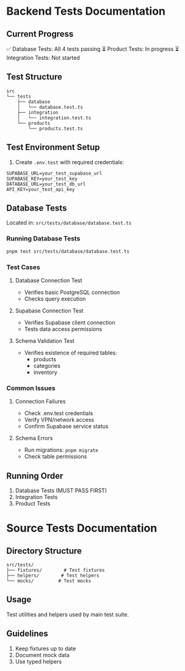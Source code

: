 # Backend Tests Documentation

## Current Progress
✅ Database Tests: All 4 tests passing
⏳ Product Tests: In progress
⏳ Integration Tests: Not started

## Test Structure
```
src
└── tests
    ├── database
    │   └── database.test.ts
    ├── integration
    │   └── integration.test.ts
    └── products
        └── products.test.ts
```

## Test Environment Setup
1. Create `.env.test` with required credentials:
```env
SUPABASE_URL=your_test_supabase_url
SUPABASE_KEY=your_test_key
DATABASE_URL=your_test_db_url
API_KEY=your_test_api_key
```

## Database Tests
Located in: `src/tests/database/database.test.ts`

### Running Database Tests
```bash
pnpm test src/tests/database/database.test.ts
```

### Test Cases
1. Database Connection Test
   - Verifies basic PostgreSQL connection
   - Checks query execution
   
2. Supabase Connection Test
   - Verifies Supabase client connection
   - Tests data access permissions

3. Schema Validation Test
   - Verifies existence of required tables:
     - products
     - categories
     - inventory

### Common Issues
1. Connection Failures
   - Check .env.test credentials
   - Verify VPN/network access
   - Confirm Supabase service status

2. Schema Errors
   - Run migrations: `pnpm migrate`
   - Check table permissions

## Running Order
1. Database Tests (MUST PASS FIRST)
2. Integration Tests
3. Product Tests

# Source Tests Documentation

## Directory Structure
```
src/tests/
├── fixtures/        # Test fixtures
├── helpers/        # Test helpers
└── mocks/         # Test mocks
```

## Usage
Test utilities and helpers used by main test suite.

## Guidelines
1. Keep fixtures up to date
2. Document mock data
3. Use typed helpers
